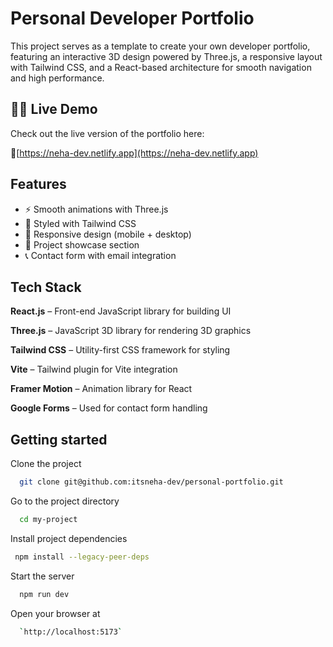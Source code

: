 
# Personal Developer Portfolio

This project serves as a template to create your own developer portfolio, featuring an interactive 3D design powered by Three.js, a responsive layout with Tailwind CSS, and a React-based architecture for smooth navigation and high performance.



## 👩‍💻 Live Demo

Check out the live version of the portfolio here: 

 🔗[https://neha-dev.netlify.app](https://neha-dev.netlify.app)



## Features

-  ⚡ Smooth animations with Three.js
- 🎨 Styled with Tailwind CSS
- 🧭 Responsive design (mobile + desktop)
- 📂 Project showcase section
- 📞 Contact form with email integration



## Tech Stack

**React.js** – Front-end JavaScript library for building UI

**Three.js** – JavaScript 3D library for rendering 3D graphics

**Tailwind CSS** – Utility-first CSS framework for styling

**Vite** – Tailwind plugin for Vite integration

**Framer Motion** – Animation library for React

**Google Forms** – Used for contact form handling


## Getting started

Clone the project

```bash
  git clone git@github.com:itsneha-dev/personal-portfolio.git
```

Go to the project directory

```bash
  cd my-project
```

Install project dependencies

```bash
 npm install --legacy-peer-deps
```

Start the server

```bash
  npm run dev
```
Open your browser at 

```bash
  `http://localhost:5173`
```

